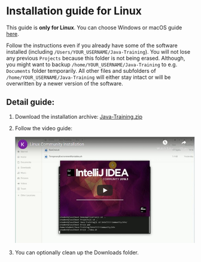 Installation guide for Linux
============================

This guide is **only for Linux**.
You can choose Windows or macOS guide [here](../).

Follow the instructions even if you already have some of the software installed
(including `/Users/YOUR_USERNAME/Java-Training`). You will not lose any previous `Projects` because this folder is not being erased.
Although, you might want to backup `/home/YOUR_USERNAME/Java-Training` to e.g. `Documents` folder temporarily.
All other files and subfolders of `/home/YOUR_USERNAME/Java-Training` will either stay intact or will be overwritten by a newer version of the software.



<a id="detailni">Detail guide:</a>
-------------------------------------

1. Download the installation archive: [Java-Training.zip](https://github.com/czechitas/java-install/releases/download/2021-jaro/community/linux/Java-Training.zip)

2. Follow the video guide:

    <a href="https://www.youtube.com/watch?v=EC1er92kzec">
        <img src="img/video-screenshot.jpg"/>
    </a>


3. You can optionally clean up the Downloads folder.
